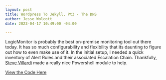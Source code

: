 ```yaml
---
layout: post
title: Wordpress To Jekyll, Pt3 - The DNS
author: Jesse Wolcott
date: 2023-04-17 10:49:00 -04:00

---
```


LogicMonitor is probably the best on-premise monitoring tool out there today. It has so much configurability and flexibility that its daunting to figure out how to even make use of it. In the initial setup, I needed a quick inventory of Alert Rules and their associated Escalation Chain. Thankfully, [Steve Villardi](https://github.com/stevevillardi) made a really nice Powershell module to help.

[View the Code Here](https://github.com/jessewolcott/LogicMonitor/blob/main/AlertRuleInventory.ps1)